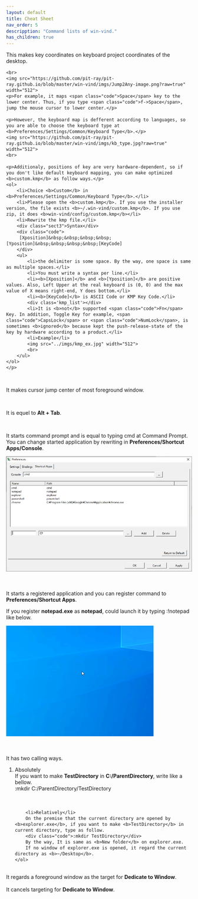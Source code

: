 ```yaml
---
layout: default
title: Cheat Sheet
nav_order: 5
descripption: "Command lists of win-vind."
has_children: true
---
```


<div id="jump_to_any">
    <p>This makes key coordinates on keyboard project coordinates of the desktop.</p>

    <br>
    <img src="https://github.com/pit-ray/pit-ray.github.io/blob/master/win-vind/imgs/Jump2Any-image.png?raw=true" width="512">
    <p>For example, it maps <span class="code">Space</span> key to the lower center. Thus, if you type <span class="code">f->Space</span>, jump the mouse cursor to lower center.</p>

    <p>However, the keyboard map is defferent according to languages, so you are able to choose the keyboard type at <b>Preferences/Settings/Common/Keyboard Type</b>.</p>
    <img src="https://github.com/pit-ray/pit-ray.github.io/blob/master/win-vind/imgs/kb_type.jpg?raw=true" width="512">
    <br>

    <p>Additionaly, positions of key are very hardware-dependent, so if you don't like default keyboard mapping, you can make optimized <b>custom.kmp</b> as follow ways.</p>
    <ol>
        <li>Choice <b>Custom</b> in <b>Preferences/Settings/Common/Keyboard Type</b>.</li>
        <li>Please open the <b>custom.kmp</b>. If you use the installer version, the file exists <b>~/.win-vind/custom.kmp</b>. If you use zip, it does <b>win-vind/config/custom.kmp</b></li>
        <li>Rewrite the kmp file.</li>
        <div class="sect3">Syntax</div>
        <div class="code">
         [Xposition]&nbsp;&nbsp;&nbsp;&nbsp;[Yposition]&nbsp;&nbsp;&nbsp;&nbsp;[KeyCode]
        </div>
        <ul>
            <li>the delimiter is some space. By the way, one space is same as multiple spaces.</li>
            <li>You must write a syntax per line.</li>
            <li><b>[Xposition]</b> and <b>[Yposition]</b> are positive values. Also, Left Upper at the real keyboard is (0, 0) and the max value of X means right-end, Y does bottom.</li>
            <li><b>[KeyCode]</b> is ASCII Code or KMP Key Code.</li>
            <div class='kmp_list'></div>
            <li>It is <b>not</b> supported <span class="code">Fn</span> Key. In addition, Toggle Key for example, <span class="code">CapsLock</span> or <span class="code">NumLock</span>, is sometimes <b>ignored</b> because kept the push-release-state of the key by hardware according to a product.</li>
            <li>Example</li>
            <img src="../imgs/kmp_ex.jpg" width="512">
            <br>
        </ul>
    </ol>
    </p>
</div>

<br>
<div id="jump_to_active_window">
    <p>It makes cursor jump center of most foreground window.</p>
</div>
<br>

<div id="switch_window">
    <p>It is equel to <b>Alt + Tab</b>.</p>
</div>
<br>

<div id="start_shell">
    <p>It starts command prompt and is equal to typing <span class="code">cmd</span> at Command Prompt. You can change started application by rewriting in <b>Preferences/Shortcut Apps/Console</b>.</p>
    <img src="https://github.com/pit-ray/pit-ray.github.io/raw/master/win-vind/imgs/config_shortapps.jpg?raw=true" width=512>
</div>
<br>
<br>
<div id="start_any_app">
    <p>It starts a registered application and you can register command to <b>Preferences/Shortcut Apps</b>.</p>
    <p>If you register <b>notepad.exe</b> as <b>notepad</b>, could launch it by typing <span class="code">:!notepad</span> like below.</p>
    <img src="https://github.com/pit-ray/pit-ray.github.io/blob/master/win-vind/imgs/cmd-demo.gif?raw=true" width="400">  
</div>

<br>
<br>
<div id="make_dir">
    <p>It has two calling ways.
    <ol>
        <li>Absolutely</li>
        If you want to make <b>TestDirectory</b> in <b>C:/ParentDirectory</b>, write like a bellow.
        <div class="code">:mkdir C:/ParentDirectory/TestDirectory</div>
        <br>
        <br>

        <li>Relatively</li>
        On the premise that the current directory are opened by <b>explorer.exe</b>, if you want to make <b>TestDirectory</b> in current directory, type as follow.
        <div class="code">:mkdir TestDirectory</div>
        By the way, It is same as <b>New folder</b> on explorer.exe.
        If no window of explorer.exe is opened, it regard the current directory as <b>~/Desktop</b>.
    </ol>
</div>
<br>
<div id="enable_targeting_of_dedicate_to_window">
    It regards a foreground window as the target for <b>Dedicate to Window</b>.
</div>
<br>
<div id="disable_targeting_of_dedicate_to_window">
    It cancels targeting for <b>Dedicate to Window</b>.
</div>
